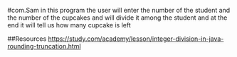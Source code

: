 #com.Sam
in this program the user will enter the number of the student and the number of the cupcakes 
and will divide it among the student and at the end it will tell us how many cupcake is left

##Resources 
https://study.com/academy/lesson/integer-division-in-java-rounding-truncation.html